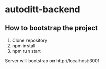 # autoditt-backend

## How to bootstrap the project

1. Clone repository
2. npm install
3. npm run start

Server will bootstrap on http://localhost:3001.